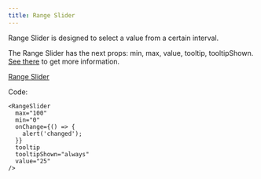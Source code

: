 ```yaml
---
title: Range Slider
---
```


Range Slider is designed to select a value from a certain interval.

The Range Slider has the next props: min, max, value, tooltip, tooltipShown. [See there](/?path=core-progress-rangeslider--docs) to get more information.

[Range Slider](/storybook/?path=/story/core-progress-rangeslider--default-progress&args=tooltipShown:always;tooltip:!true)

Code:

```tsx
<RangeSlider 
  max="100" 
  min="0" 
  onChange={() => {
    alert('changed');
  }} 
  tooltip 
  tooltipShown="always" 
  value="25" 
/>
```
